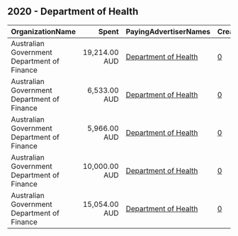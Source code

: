 ## 2020 - Department of Health 
|OrganizationName|Spent|PayingAdvertiserNames|CreativeUrls|Impressions|Genders|AgeBrackets|CountryCodes|BillingAddresses|CandidateBallotInformation|
|:---|---:|:---|:---|---:|:---|:---|:---|:---|:---|
|Australian Government Department of Finance|19,214.00 AUD|[Department of Health](2020/Department_of_Health.md)|[0](https://www.snap.com/political-ads/asset/f14d5485d38b8e3908d8cc6800ec455d6bdc08bb4d734c7b4d03855c3a7ddfbc?mediaType=mp4)|1,266,540|||australia|"100 Chalmers Street,Surry Hills,2010,AU"||
|Australian Government Department of Finance|6,533.00 AUD|[Department of Health](2020/Department_of_Health.md)|[0](https://www.snap.com/political-ads/asset/ce1d80c635a72476364525193b96dfd00e51a30f36a908bda683822ecb728394?mediaType=mp4)|5,494,186||15-19|australia|"100 Chalmers Street,Surry Hills,2010,AU"||
|Australian Government Department of Finance|5,966.00 AUD|[Department of Health](2020/Department_of_Health.md)|[0](https://www.snap.com/political-ads/asset/ab013585ee9ec3b405a8308ca060e416d9936f029364540722e677295e71401a?mediaType=mp4)|5,035,964||15-19|australia|"100 Chalmers Street,Surry Hills,2010,AU"||
|Australian Government Department of Finance|10,000.00 AUD|[Department of Health](2020/Department_of_Health.md)|[0](https://www.snap.com/political-ads/asset/7f9068e75ae18e5d84cef648e7fb8fdf70806fcafb6c65c1ae70f0ffe12deb3c?mediaType=mp4)|7,955,015||15-19|australia|"100 Chalmers Street,Surry Hills,2010,AU"||
|Australian Government Department of Finance|15,054.00 AUD|[Department of Health](2020/Department_of_Health.md)|[0](https://www.snap.com/political-ads/asset/d818f08ebd4e78b9fb60b6d399943737234608bdc114ce9a73b02f7c236f8310?mediaType=mp4)|984,630|||australia|"100 Chalmers Street,Surry Hills,2010,AU"||

